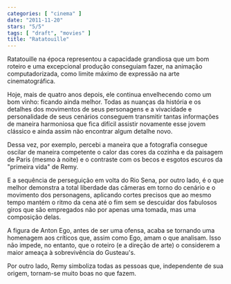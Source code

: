 ```yaml
---
categories: [ "cinema" ]
date: "2011-11-20"
stars: "5/5"
tags: [ "draft", "movies" ]
title: "Ratatouille"
---
```

Ratatouille na época representou a capacidade grandiosa que
um bom roteiro e uma excepcional produção conseguiam fazer, na
animação computadorizada, como limite máximo de expressão na arte
cinematográfica.

Hoje, mais de quatro anos depois, ele continua envelhecendo como um bom
vinho: ficando ainda melhor. Todas as nuanças da história e os detalhes
dos movimentos de seus personagens e a vivacidade e personalidade de
seus cenários conseguem transmitir tantas informações de maneira
harmoniosa que fica difícil assistir novamente esse jovem clássico e
ainda assim não encontrar algum detalhe novo.

Dessa vez, por exemplo, percebi a maneira que a fotografia consegue
oscilar de maneira competente o calor das cores da cozinha e da paisagem
de Paris (mesmo à noite) e o contraste com os becos e esgotos escuros da
"primeira vida" de Remy.

E a sequência de perseguição em volta do Rio Sena, por outro lado,
é o que melhor demonstra a total liberdade das câmeras em torno do
cenário e o movimento dos personagens, aplicando cortes precisos que
ao mesmo tempo mantém o ritmo da cena até o fim sem se descuidar dos
fabulosos giros que são empregados não por apenas uma tomada, mas uma
composição delas.

A figura de Anton Ego, antes de ser uma ofensa, acaba se tornando uma
homenagem aos críticos que, assim como Ego, amam o que analisam. Isso
não impede, no entanto, que o roteiro (e a direção de arte) o
considerem a maior ameaça à sobrevivência do Gusteau's.

Por outro lado, Remy simboliza todas as pessoas que, independente de
sua origem, tornam-se muito boas no que fazem.


